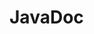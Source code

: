 # JavaDoc  

<script>
window.location.href = "https://javadoc.io/doc/cn.powernukkitx/powernukkitx";
</script>